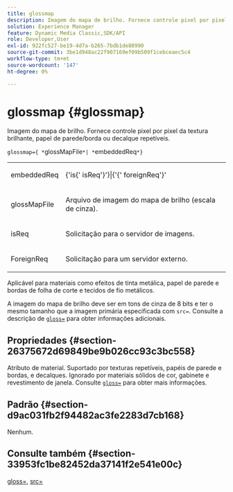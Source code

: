 ```yaml
---
title: glossmap
description: Imagem do mapa de brilho. Fornece controle pixel por pixel da textura brilhante, papel de parede/borda ou decalque repetíveis.
solution: Experience Manager
feature: Dynamic Media Classic,SDK/API
role: Developer,User
exl-id: 922fc527-be19-4d7a-b265-7bdb1de80990
source-git-commit: 3be1d948ac22f907169ef09b509f1cebceaec5c4
workflow-type: tm+mt
source-wordcount: '147'
ht-degree: 0%

---
```


# glossmap {#glossmap}

Imagem do mapa de brilho. Fornece controle pixel por pixel da textura brilhante, papel de parede/borda ou decalque repetíveis.

`glossmap={ *`glossMapFile`*| *`embeddedReq`*}`

<table id="simpletable_6AFC3DEB61D647339525C7CFFA052608"> 
 <tr class="strow"> 
  <td class="stentry"> <p><span class="codeph"> <span class="varname"> embeddedReq</span> </span> </p></td> 
  <td class="stentry"> <p><span class="codeph">&lbrace;'is&lbrace;'<span class="varname"> isReq</span>'&rbrace;'&rbrace;|&lbrace;'&lbrace;'<span class="varname"> foreignReq</span>'&rbrace;' </span> </p></td> 
 </tr> 
 <tr class="strow"> 
  <td class="stentry"> <p><span class="codeph"> <span class="varname"> glossMapFile</span> </span> </p></td> 
  <td class="stentry"> <p>Arquivo de imagem do mapa de brilho (escala de cinza). </p></td> 
 </tr> 
 <tr class="strow"> 
  <td class="stentry"> <p><span class="codeph"> <span class="varname"> isReq</span> </span> </p></td> 
  <td class="stentry"> <p>Solicitação para o servidor de imagens. </p></td> 
 </tr> 
 <tr class="strow"> 
  <td class="stentry"> <p><span class="codeph"> <span class="varname"> ForeignReq </span> </span> </p></td> 
  <td class="stentry"> <p>Solicitação para um servidor externo. </p></td> 
 </tr> 
</table>

Aplicável para materiais como efeitos de tinta metálica, papel de parede e bordas de folha de corte e tecidos de fio metálicos.

A imagem do mapa de brilho deve ser em tons de cinza de 8 bits e ter o mesmo tamanho que a imagem primária especificada com `src=`. Consulte a descrição de [`gloss=`](../../../../../ir-api/http-protocol/image-rendering-api-ref/c-ir-http-protocol-ref/c-ir-http-protocol-command-reference/r-ir-http-gloss.md#reference-325aef2ee51e4e1584a06047427340ca) para obter informações adicionais.

## Propriedades {#section-26375672d69849be9b026cc93c3bc558}

Atributo de material. Suportado por texturas repetíveis, papéis de parede e bordas, e decalques. Ignorado por materiais sólidos de cor, gabinete e revestimento de janela. Consulte [`gloss=`](../../../../../ir-api/http-protocol/image-rendering-api-ref/c-ir-http-protocol-ref/c-ir-http-protocol-command-reference/r-ir-http-gloss.md#reference-325aef2ee51e4e1584a06047427340ca) para obter mais informações.

## Padrão {#section-d9ac031fb2f94482ac3fe2283d7cb168}

Nenhum.

## Consulte também {#section-33953fc1be82452da37141f2e541e00c}

[gloss=](../../../../../ir-api/http-protocol/image-rendering-api-ref/c-ir-http-protocol-ref/c-ir-http-protocol-command-reference/r-ir-http-gloss.md#reference-325aef2ee51e4e1584a06047427340ca), [src=](../../../../../ir-api/http-protocol/image-rendering-api-ref/c-ir-http-protocol-ref/c-ir-http-protocol-command-reference/r-ir-src.md#reference-62c98abad22149d68d405ed6aaff8272)
